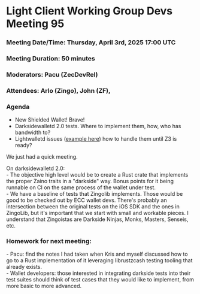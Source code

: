 # Light Client Working Group Devs Meeting 95

### Meeting Date/Time: Thursday, April 3rd, 2025 17:00 UTC

### Meeting Duration: 50 minutes

### Moderators: Pacu (ZecDevRel)

### Attendees: Arlo (Zingo), John (ZF),

### Agenda

- New Shielded Wallet\! Brave\!   
- Darksidewalletd 2.0 tests. Where to implement them, how, who has bandwidth to?  
- Lightwalletd issues ([example here](https://github.com/ZcashFoundation/zebra/issues/9307#issuecomment-2769762821)) how to handle them until Z3 is ready?

We just had a quick meeting. 

On darksidewalletd 2.0:  
\- The objective high level would be to create a Rust crate that implements the proper Zaino traits in a "darkside" way. Bonus points for it being runnable on CI on the same process of the wallet under test.  
\- We have a baseline of tests that Zingolib implements. Those would be good to be checked out by ECC wallet devs. There's probably an intersection between the original tests on the iOS SDK and the ones in ZingoLib, but it's important that we start with small and workable pieces. I understand that Zingoistas are Darkside Ninjas, Monks, Masters, Senseis, etc.

### Homework for next meeting:

\- Pacu: find the notes I had taken when Kris and myself discussed how to go to a Rust implementation of it leveraging librustzcash testing tooling that already exists.  
\- Wallet developers: those interested in integrating darkside tests into their test suites should think of test cases that they would like to implement, from more basic to more advanced. 
